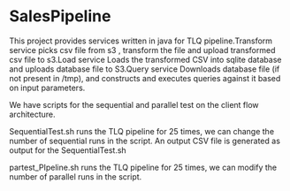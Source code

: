 # SalesPipeline

This project provides services written in java for TLQ pipeline.Transform service picks csv file from s3 , transform the file and upload transformed csv file to s3.Load service Loads the transformed CSV into sqlite database and uploads database file to S3.Query service Downloads database file (if not present in /tmp), and constructs and executes queries against it based on input parameters.

We have scripts for the sequential and parallel test on the client flow architecture.

SequentialTest.sh runs the TLQ pipeline for 25 times, we can change the number of sequential runs in the script. An output CSV file is generated as output for the SequentialTest.sh

partest_PIpeline.sh runs the TLQ pipeline for 25 times, we can modify the number of parallel runs in the script.
